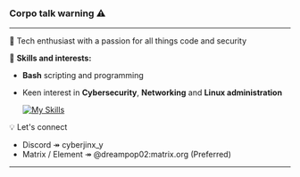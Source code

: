 ### Corpo talk warning ⚠️ 
---

👋 Tech enthusiast with a passion for all things code and security

🔧 **Skills and interests:**
- **Bash** scripting and programming  
- Keen interest in **Cybersecurity**, **Networking** and **Linux administration**
  
  [![My Skills](https://skillicons.dev/icons?i=bash,javascript,linux)](https://skillicons.dev)


💡 Let's connect 
  - Discord ↠ cyberjinx_y
  - Matrix / Element ↠ @dreampop02:matrix.org (Preferred)

---
